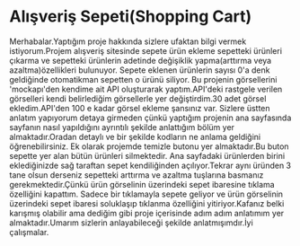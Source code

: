 # Alışveriş Sepeti(Shopping Cart)
Merhabalar.Yaptığım proje hakkında sizlere ufaktan bilgi vermek istiyorum.Projem alışveriş sitesinde sepete ürün ekleme
sepetteki ürünleri çıkarma ve sepetteki ürünlerin adetinde değişiklik yapma(arttırma veya azaltma)özellikleri bulunuyor.
Sepete eklenen ürünlerin sayısı 0'a denk geldiğinde otomatikman sepetten o ürünü siliyor.
  Bu projenin görsellerini 'mockapı'den kendime ait API oluşturarak yaptım.API'deki rastgele verilen görselleri kendi belirlediğim
görsellerle yer değiştirdim.30 adet görsel ekledim.API'den 100 e kadar görsel ekleme şansınız var.
Sizlere üstten anlatım yapıyorum detaya girmeden çünkü yaptığım projenin ana sayfasında sayfanın nasıl yapıldığını
ayrıntılı şekilde anlattığım bölüm yer almaktadır.Oradan detaylı ve bir şekilde kodların ne anlama geldiğini öğrenebilirsiniz.
Ek olarak projemde temizle butonu yer almaktadır.Bu buton sepette yer alan bütün ürünleri silmektedir.
Ana sayfadaki ürünlerden birini eklediğinizde sağ taraftan sepet kendiliğinden açılıyor.Tekrar aynı üründen 3 tane olsun derseniz
sepetteki arttırma ve azaltma tuşlarına basmanız gerekmektedir.Çünkü ürün görselinin üzerindeki sepet ibaresine tıklama özelliğini kapattım.
Sadece bir tıklamayla sepete geliyor ve ürün görselinin üzerindeki sepet ibaresi soluklaşıp tıklanma özelliğini yitiriyor.Kafanız belki karışmış olabilir
ama dediğim gibi proje içerisinde adım adım anlatımım yer almaktadır.Umarım sizlerin anlayabileceği şekilde anlatmışımdır.İyi çalışmalar.
